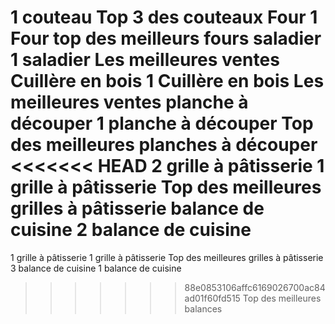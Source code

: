 1 couteau
Top 3 des couteaux
Four
1 Four
top des meilleurs fours
saladier
1 saladier
Les meilleures ventes
Cuillère en bois
1 Cuillère en bois
Les meilleures ventes
planche à découper
1 planche à découper
Top des meilleures planches à découper
<<<<<<< HEAD
2 grille à pâtisserie
1 grille à pâtisserie
Top des meilleures grilles à pâtisserie
balance de cuisine
2 balance de cuisine
=======
1 grille à pâtisserie
1 grille à pâtisserie
Top des meilleures grilles à pâtisserie
3 balance de cuisine
1 balance de cuisine
>>>>>>> 88e0853106affc6169026700ac84ad01f60fd515
Top des meilleures balances
